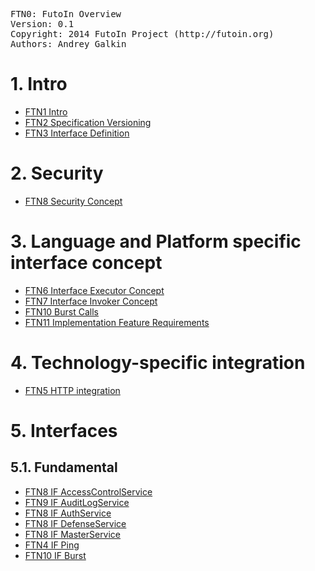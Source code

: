 <pre>
FTN0: FutoIn Overview
Version: 0.1
Copyright: 2014 FutoIn Project (http://futoin.org)
Authors: Andrey Galkin
</pre>


# 1. Intro
* [FTN1 Intro](./ftn1\_intro.md)
* [FTN2 Specification Versioning](./ftn2\_spec\_versioning.md)
* [FTN3 Interface Definition](./ftn3\_iface\_definition.md)

# 2. Security
* [FTN8 Security Concept](./ftn8\_security\_concept.md)


# 3. Language and Platform specific interface concept
* [FTN6 Interface Executor Concept](./ftn6\_iface\_executor\_concept.md)
* [FTN7 Interface Invoker Concept](./ftn7\_iface\_invoker\_concept.md)
* [FTN10 Burst Calls](./ftn10\_burst\_calls.md)
* [FTN11 Implementation Feature Requirements ](./ftn11\_implementation\_feature\_requirements.md)

# 4. Technology-specific integration
* [FTN5 HTTP integration](./ftn5\_iface\_http\_integration.md)

# 5. Interfaces
## 5.1. Fundamental
* [FTN8 IF AccessControlService](./ftn8\_security\_concept.md)
* [FTN9 IF AuditLogService](./ftn9\_if\_auditlog.md)
* [FTN8 IF AuthService](./ftn8\_security\_concept.md)
* [FTN8 IF DefenseService](./ftn8\_security\_concept.md)
* [FTN8 IF MasterService](./ftn8\_security\_concept.md)
* [FTN4 IF Ping](./ftn4\_if\_ping.md)
* [FTN10 IF Burst](./ftn10\_burst\_calls.md)

